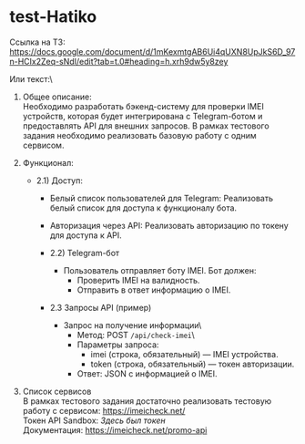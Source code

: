 # test-Hatiko

Ссылка на ТЗ: https://docs.google.com/document/d/1mKexmtgAB6Ui4qUXN8UpJkS6D_97n-HCIx2Zeq-sNdI/edit?tab=t.0#heading=h.xrh9dw5y8zey

Или текст:\
1) Общее описание:\
Необходимо разработать бэкенд-систему для проверки IMEI устройств, которая будет интегрирована с Telegram-ботом и предоставлять API для внешних запросов.
В рамках тестового задания необходимо реализовать базовую работу с одним сервисом.

2) Функционал:
    - 2.1) Доступ:
        - Белый список пользователей для Telegram:
          Реализовать белый список для доступа к функционалу бота.
        -   Авторизация через API:
             Реализовать авторизацию по токену для доступа к API.

      - 2.2) Telegram-бот
          - Пользователь отправляет боту IMEI.
            Бот должен:
            - Проверить IMEI на валидность.
            - Отправить в ответ информацию о IMEI.

      - 2.3 Запросы API (пример)
          - Запрос на получение информации\
            - Метод: POST `/api/check-imei`\
            - Параметры запроса:
              - imei (строка, обязательный) — IMEI устройства.
              - token (строка, обязательный) — токен авторизации.
            - Ответ: JSON с информацией о IMEI.

3) Список сервисов\
  В рамках тестового задания достаточно реализовать тестовую работу с сервисом: https://imeicheck.net/ \
   Токен API Sandbox: *Здесь был токен*\
  Документация: https://imeicheck.net/promo-api
